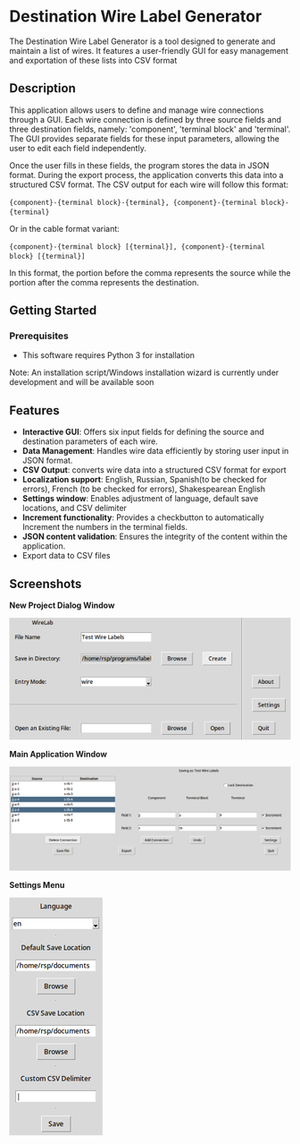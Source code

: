 # Destination Wire Label Generator

The Destination Wire Label Generator is a tool designed to generate and maintain a list of wires. It features a user-friendly GUI for easy management and exportation of these lists into CSV format

## Description

This application allows users to define and manage wire connections through a GUI. Each wire connection is defined by three source fields and three destination fields, namely: 'component', 'terminal block' and 'terminal'. The GUI provides separate fields for these input parameters, allowing the user to edit each field independently.

Once the user fills in these fields, the program stores the data in JSON format. During the export process, the application converts this data into a structured CSV format. The CSV output for each wire will follow this format:

`{component}-{terminal block}-{terminal}, {component}-{terminal block}-{terminal}`

Or in the cable format variant:

`{component}-{terminal block} [{terminal}], {component}-{terminal block} [{terminal}]`

In this format, the portion before the comma represents the source while the portion after the comma represents the destination.

## Getting Started

### Prerequisites

- This software requires Python 3 for installation

Note: An installation script/Windows installation wizard is currently under development and will be available soon

## Features

- **Interactive GUI**: Offers six input fields for defining the source and destination parameters of each wire.
- **Data Management**: Handles wire data efficiently by storing user input in JSON format.
- **CSV Output**: converts wire data into a structured CSV format for export
- **Localization support**: English, Russian, Spanish(to be checked for errors), French (to be checked for errors), Shakespearean English
- **Settings window**: Enables adjustment of language, default save locations, and CSV delimiter
- **Increment functionality**: Provides a checkbutton to automatically Increment the numbers in the terminal fields.
- **JSON content validation**: Ensures the integrity of the content within the application.
- Export data to CSV files

## Screenshots
**New Project Dialog Window**

![New Project Dialog Window](https://github.com/voidfemme/label_wires/blob/main/data/Screenshots/NewProjectDialogScreen.png)

**Main Application Window**

![Main Application Window](https://github.com/voidfemme/label_wires/blob/main/data/Screenshots/MainApplicationWindow.png)

**Settings Menu**

![Settings Window](https://github.com/voidfemme/label_wires/blob/main/data/Screenshots/SettingsWindow.png)
